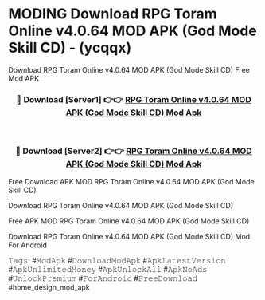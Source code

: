 # MODING Download RPG Toram Online v4.0.64 MOD APK (God Mode Skill CD) - (ycqqx)
Download RPG Toram Online v4.0.64 MOD APK (God Mode Skill CD) Free Mod APK

<div align="center">
<h3>🔴 Download [Server1] 👉👉 <a href="https://apk-comot.site?title=RPG_Toram_Online_v4.0.64_MOD_APK_(God_Mode_Skill_CD)">RPG Toram Online v4.0.64 MOD APK (God Mode Skill CD) Mod Apk</a></h3><br>

<h3>🔴 Download [Server2] 👉👉 <a href="https://apk-comot.site?title=RPG_Toram_Online_v4.0.64_MOD_APK_(God_Mode_Skill_CD)">RPG Toram Online v4.0.64 MOD APK (God Mode Skill CD) Mod Apk</a></h3>
</div>


Free Download APK MOD RPG Toram Online v4.0.64 MOD APK (God Mode Skill CD)

Download RPG Toram Online v4.0.64 MOD APK (God Mode Skill CD) 

Free APK MOD RPG Toram Online v4.0.64 MOD APK (God Mode Skill CD) 

Download RPG Toram Online v4.0.64 MOD APK (God Mode Skill CD) Mod For Android

𝚃𝚊𝚐𝚜: #𝙼𝚘𝚍𝙰𝚙𝚔 #𝙳𝚘𝚠𝚗𝚕𝚘𝚊𝚍𝙼𝚘𝚍𝙰𝚙𝚔 #𝙰𝚙𝚔𝙻𝚊𝚝𝚎𝚜𝚝𝚅𝚎𝚛𝚜𝚒𝚘𝚗 #𝙰𝚙𝚔𝚄𝚗𝚕𝚒𝚖𝚒𝚝𝚎𝚍𝙼𝚘𝚗𝚎𝚢 #𝙰𝚙𝚔𝚄𝚗𝚕𝚘𝚌𝚔𝙰𝚕𝚕 #𝙰𝚙𝚔𝙽𝚘𝙰𝚍𝚜 #𝚄𝚗𝚕𝚘𝚌𝚔𝙿𝚛𝚎𝚖𝚒𝚞𝚖 #𝙵𝚘𝚛𝙰𝚗𝚍𝚛𝚘𝚒𝚍 #𝙵𝚛𝚎𝚎𝙳𝚘𝚠𝚗𝚕𝚘𝚊𝚍 #home_design_mod_apk